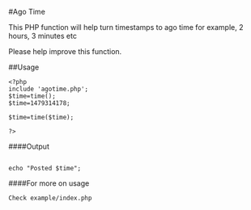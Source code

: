 #Ago Time

This PHP function will help turn timestamps to ago time for example, 2 hours, 3 minutes etc

Please help improve this function.

##Usage

```
<?php
include 'agotime.php';
$time=time();
$time=1479314178;

$time=time($time);

?>
```
####Output

```

echo "Posted $time";
```
####For more on usage
```
Check example/index.php 
```
